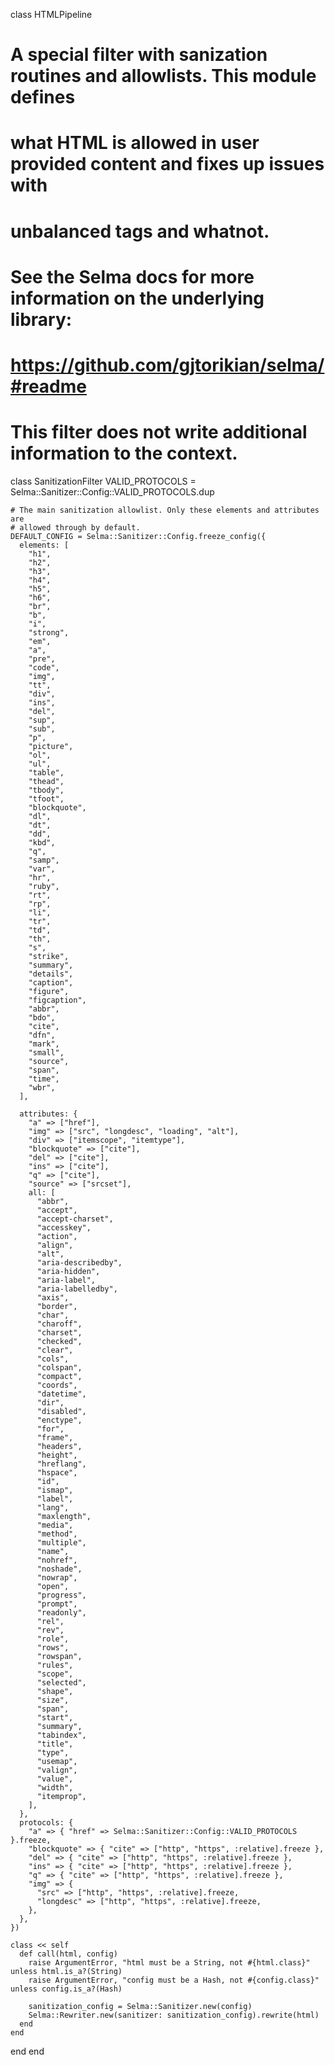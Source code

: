 class HTMLPipeline
  # A special filter with sanization routines and allowlists. This module defines
  # what HTML is allowed in user provided content and fixes up issues with
  # unbalanced tags and whatnot.
  #
  # See the Selma docs for more information on the underlying library:
  #
  # https://github.com/gjtorikian/selma/#readme
  #
  # This filter does not write additional information to the context.
  class SanitizationFilter
    VALID_PROTOCOLS = Selma::Sanitizer::Config::VALID_PROTOCOLS.dup

    # The main sanitization allowlist. Only these elements and attributes are
    # allowed through by default.
    DEFAULT_CONFIG = Selma::Sanitizer::Config.freeze_config({
      elements: [
        "h1",
        "h2",
        "h3",
        "h4",
        "h5",
        "h6",
        "br",
        "b",
        "i",
        "strong",
        "em",
        "a",
        "pre",
        "code",
        "img",
        "tt",
        "div",
        "ins",
        "del",
        "sup",
        "sub",
        "p",
        "picture",
        "ol",
        "ul",
        "table",
        "thead",
        "tbody",
        "tfoot",
        "blockquote",
        "dl",
        "dt",
        "dd",
        "kbd",
        "q",
        "samp",
        "var",
        "hr",
        "ruby",
        "rt",
        "rp",
        "li",
        "tr",
        "td",
        "th",
        "s",
        "strike",
        "summary",
        "details",
        "caption",
        "figure",
        "figcaption",
        "abbr",
        "bdo",
        "cite",
        "dfn",
        "mark",
        "small",
        "source",
        "span",
        "time",
        "wbr",
      ],

      attributes: {
        "a" => ["href"],
        "img" => ["src", "longdesc", "loading", "alt"],
        "div" => ["itemscope", "itemtype"],
        "blockquote" => ["cite"],
        "del" => ["cite"],
        "ins" => ["cite"],
        "q" => ["cite"],
        "source" => ["srcset"],
        all: [
          "abbr",
          "accept",
          "accept-charset",
          "accesskey",
          "action",
          "align",
          "alt",
          "aria-describedby",
          "aria-hidden",
          "aria-label",
          "aria-labelledby",
          "axis",
          "border",
          "char",
          "charoff",
          "charset",
          "checked",
          "clear",
          "cols",
          "colspan",
          "compact",
          "coords",
          "datetime",
          "dir",
          "disabled",
          "enctype",
          "for",
          "frame",
          "headers",
          "height",
          "hreflang",
          "hspace",
          "id",
          "ismap",
          "label",
          "lang",
          "maxlength",
          "media",
          "method",
          "multiple",
          "name",
          "nohref",
          "noshade",
          "nowrap",
          "open",
          "progress",
          "prompt",
          "readonly",
          "rel",
          "rev",
          "role",
          "rows",
          "rowspan",
          "rules",
          "scope",
          "selected",
          "shape",
          "size",
          "span",
          "start",
          "summary",
          "tabindex",
          "title",
          "type",
          "usemap",
          "valign",
          "value",
          "width",
          "itemprop",
        ],
      },
      protocols: {
        "a" => { "href" => Selma::Sanitizer::Config::VALID_PROTOCOLS }.freeze,
        "blockquote" => { "cite" => ["http", "https", :relative].freeze },
        "del" => { "cite" => ["http", "https", :relative].freeze },
        "ins" => { "cite" => ["http", "https", :relative].freeze },
        "q" => { "cite" => ["http", "https", :relative].freeze },
        "img" => {
          "src" => ["http", "https", :relative].freeze,
          "longdesc" => ["http", "https", :relative].freeze,
        },
      },
    })

    class << self
      def call(html, config)
        raise ArgumentError, "html must be a String, not #{html.class}" unless html.is_a?(String)
        raise ArgumentError, "config must be a Hash, not #{config.class}" unless config.is_a?(Hash)

        sanitization_config = Selma::Sanitizer.new(config)
        Selma::Rewriter.new(sanitizer: sanitization_config).rewrite(html)
      end
    end
  end
end
